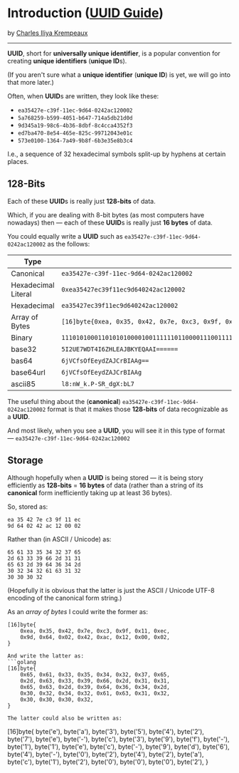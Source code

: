 # Introduction ([UUID Guide](../../README.md))

by [Charles Iliya Krempeaux](http://changelog.ca/)

---

**UUID**, short for **universally unique identifier**, is a popular convention for creating **unique identifiers** (**unique ID**s).

(If you aren't sure what a **unique identifier** (**unique ID**) is yet, we will go into that more later.)

Often, when **UUID**s are written, they look like these:

* `ea35427e-c39f-11ec-9d64-0242ac120002`
* `5a768259-b599-4051-b647-714a5db21d0d`
* `9d345a19-98c6-4b36-8dbf-8c4cca4352f3`
* `ed7ba470-8e54-465e-825c-99712043e01c`
* `573e0100-1364-7a49-9b8f-6b3e35e8b3c4`

I.e., a sequence of 32 hexadecimal symbols split-up by hyphens at certain places.

## 128-Bits

Each of these **UUID**s is really just **128-bits** of data.

Which, if you are dealing with 8-bit bytes (as most computers have nowadays) then ⁠— each of these **UUID**s is really just **16 bytes** of data.

You could equally write a **UUID** such as `ea35427e-c39f-11ec-9d64-0242ac120002` as the follows:

| Type                | Value                                                                                                                              |
|---------------------|------------------------------------------------------------------------------------------------------------------------------------|
| Canonical           | `ea35427e-c39f-11ec-9d64-0242ac120002`                                                                                             |
| Hexadecimal Literal | `0xea35427ec39f11ec9d640242ac120002`                                                                                               |
| Hexadecimal         | `ea35427ec39f11ec9d640242ac120002`                                                                                                 |
| Array of Bytes      | `[16]byte{0xea, 0x35, 0x42, 0x7e, 0xc3, 0x9f, 0x11, 0xec, 0x9d, 0x64, 0x02, 0x42, 0xac, 0x12, 0x00, 0x02}`                         |
| Binary              | `11101010001101010100001001111110110000111001111100010001111011001001110101100100000000100100001010101100000100100000000000000010` |
| base32              | `5I2UE7WDT4I6ZHLEAJBKYEQAAI======`                                                                                                 |
| bas64               | `6jVCfsOfEeydZAJCrBIAAg==`                                                                                                         |
| base64url           | `6jVCfsOfEeydZAJCrBIAAg`                                                                                                           |
| ascii85             | `l8:nW_k.P-SR_dgX:bL7`                                                                                                             |

The useful thing about the (**canonical**) `ea35427e-c39f-11ec-9d64-0242ac120002` format is that it makes those **128-bits** of data recognizable as a **UUID**.

And most likely, when you see a **UUID**, you will see it in this type of format — `ea35427e-c39f-11ec-9d64-0242ac120002`

## Storage

Although hopefully when a **UUID** is being stored — it is being story efficiently as **128-bits** = **16 bytes** of data (rather than a string of its **canonical** form inefficiently taking up at least 36 bytes).

So, stored as:
```
ea 35 42 7e c3 9f 11 ec
9d 64 02 42 ac 12 00 02
```

Rather than (in ASCII / Unicode) as:
```
65 61 33 35 34 32 37 65
2d 63 33 39 66 2d 31 31
65 63 2d 39 64 36 34 2d
30 32 34 32 61 63 31 32
30 30 30 32
```

(Hopefully it is obvious that the latter is just the ASCII / Unicode UTF-8 encoding of the canonical form string.)

As an _array of bytes_ I could write the former as:
```golang
[16]byte{
	0xea, 0x35, 0x42, 0x7e, 0xc3, 0x9f, 0x11, 0xec,
	0x9d, 0x64, 0x02, 0x42, 0xac, 0x12, 0x00, 0x02,
}

And write the latter as:
```golang
[16]byte{
	0x65, 0x61, 0x33, 0x35, 0x34, 0x32, 0x37, 0x65,
	0x2d, 0x63, 0x33, 0x39, 0x66, 0x2d, 0x31, 0x31,
	0x65, 0x63, 0x2d, 0x39, 0x64, 0x36, 0x34, 0x2d,
	0x30, 0x32, 0x34, 0x32, 0x61, 0x63, 0x31, 0x32,
	0x30, 0x30, 0x30, 0x32,
}

The latter could also be written as:
```
[16]byte{
	byte('e'), byte('a'), byte('3'), byte('5'), byte('4'), byte('2'), byte('7'), byte('e'),
	byte('-'), byte('c'), byte('3'), byte('9'), byte('f'), byte('-'), byte('1'), byte('1'),
	byte('e'), byte('c'), byte('-'), byte('9'), byte('d'), byte('6'), byte('4'), byte('-'),
	byte('0'), byte('2'), byte('4'), byte('2'), byte('a'), byte('c'), byte('1'), byte('2'),
	byte('0'), byte('0'), byte('0'), byte('2'),
}
```
